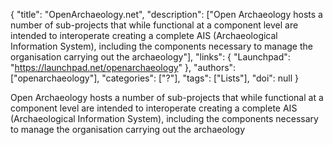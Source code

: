 {
  "title": "OpenArchaeology.net",
  "description": ["Open Archaeology hosts a number of sub-projects that while functional at a component level are intended to interoperate creating a complete AIS (Archaeological Information System), including the components necessary to manage the organisation carrying out the archaeology"],
  "links": {
    "Launchpad": "https://launchpad.net/openarchaeology"
  },
  "authors": ["openarchaeology"],
  "categories": ["?"],
  "tags": ["Lists"],
  "doi": null
}

<!-- Generated by csv2md.R – do not edit by hand -->

Open Archaeology hosts a number of sub-projects that while functional at a component level are intended to interoperate creating a complete AIS (Archaeological Information System), including the components necessary to manage the organisation carrying out the archaeology